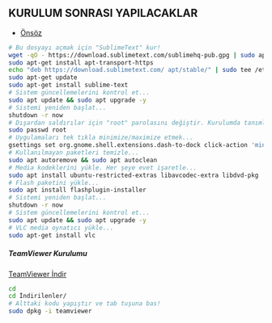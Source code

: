 ## KURULUM SONRASI YAPILACAKLAR

- [Önsöz](https://github.com/cicekhasan/DersNotlarim)


```bash
# Bu dosyayı açmak için "SublimeText" kur!
wget -qO - https://download.sublimetext.com/sublimehq-pub.gpg | sudo apt-key add -
sudo apt-get install apt-transport-https
echo "deb https://download.sublimetext.com/ apt/stable/" | sudo tee /etc/apt/sources.list.d/sublime-text.list
sudo apt-get update
sudo apt-get install sublime-text
# Sistem güncellemelerini kontrol et...
sudo apt update && sudo apt upgrade -y
# Sistemi yeniden başlat...
shutdown -r now
# Dışardan saldırılar için "root" parolasını değiştir. Kurulumda tanımladığın parola değişmez!
sudo passwd root
# Uygulamaları tek tıkla minimize/maximize etmek...
gsettings set org.gnome.shell.extensions.dash-to-dock click-action 'minimize'
# Kullanılmayan paketleri temizle...
sudo apt autoremove && sudo apt autoclean
# Media kodeklerini yükle. Her şeye evet işaretle...
sudo apt install ubuntu-restricted-extras libavcodec-extra libdvd-pkg
# Flash paketini yükle...
sudo apt install flashplugin-installer
# Sistemi yeniden başlat...
shutdown -r now
# Sistem güncellemelerini kontrol et...
sudo apt update && sudo apt upgrade -y
# VLC media oynatıcı yükle...
sudo apt-get install vlc
```

##### TeamViewer Kurulumu

[TeamViewer İndir](https://download.teamviewer.com/download/linux/teamviewer_amd64.deb)

```bash
cd
cd İndirilenler/
# Alttaki kodu yapıştır ve tab tuşuna bas!
sudo dpkg -i teamviewer
```
